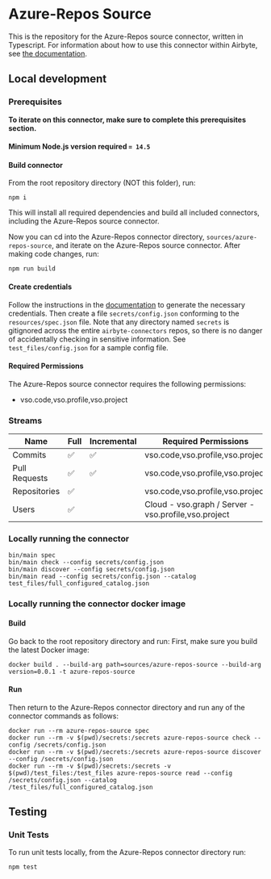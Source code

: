 # Azure-Repos Source

This is the repository for the Azure-Repos source connector, written in Typescript.
For information about how to use this connector within Airbyte, see [the
documentation](https://docs.airbyte.io/integrations/sources/azure-repos).

## Local development

### Prerequisites

**To iterate on this connector, make sure to complete this prerequisites
section.**

#### Minimum Node.js version required `= 14.5`

#### Build connector

From the root repository directory (NOT this folder), run:

```
npm i
```

This will install all required dependencies and build all included connectors,
including the Azure-Repos source connector.

Now you can cd into the Azure-Repos connector directory, `sources/azure-repos-source`,
and iterate on the Azure-Repos source connector. After making code changes, run:

```
npm run build
```

#### Create credentials

Follow the instructions in the
[documentation](https://docs.airbyte.io/integrations/sources/azure-repos) to
generate the necessary credentials. Then create a file `secrets/config.json`
conforming to the `resources/spec.json` file. Note that any directory named
`secrets` is gitignored across the entire `airbyte-connectors` repos, so there is
no danger of accidentally checking in sensitive information. See
`test_files/config.json` for a sample config file.


#### Required Permissions

The Azure-Repos source connector requires the following permissions:

- vso.code,vso.profile,vso.project


### Streams

| Name     | Full | Incremental | Required Permissions |
|-----------|---|---|---|
| Commits | ✅ | ✅ | vso.code,vso.profile,vso.project |
| Pull Requests | ✅ | ✅ | vso.code,vso.profile,vso.project |
| Repositories | ✅ |  | vso.code,vso.profile,vso.project |
| Users     | ✅ |   | Cloud - vso.graph / Server - vso.profile,vso.project |

### Locally running the connector

```
bin/main spec
bin/main check --config secrets/config.json
bin/main discover --config secrets/config.json
bin/main read --config secrets/config.json --catalog test_files/full_configured_catalog.json
```

### Locally running the connector docker image

#### Build

Go back to the root repository directory and run:
First, make sure you build the latest Docker image:

```
docker build . --build-arg path=sources/azure-repos-source --build-arg version=0.0.1 -t azure-repos-source
```

#### Run

Then return to the Azure-Repos connector directory and run any of the connector
commands as follows:

```
docker run --rm azure-repos-source spec
docker run --rm -v $(pwd)/secrets:/secrets azure-repos-source check --config /secrets/config.json
docker run --rm -v $(pwd)/secrets:/secrets azure-repos-source discover --config /secrets/config.json
docker run --rm -v $(pwd)/secrets:/secrets -v $(pwd)/test_files:/test_files azure-repos-source read --config /secrets/config.json --catalog /test_files/full_configured_catalog.json
```

## Testing

### Unit Tests

To run unit tests locally, from the Azure-Repos connector directory run:

```
npm test
```
